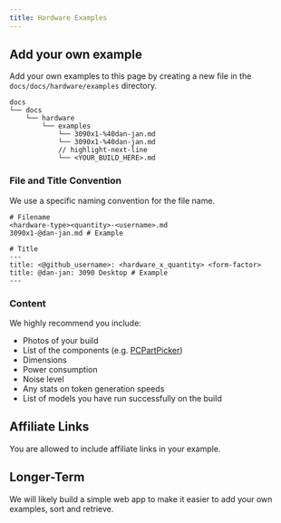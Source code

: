 ```yaml
---
title: Hardware Examples
---
```


## Add your own example

Add your own examples to this page by creating a new file in the `docs/docs/hardware/examples` directory. 

```shell
docs
└── docs
    └── hardware
        └── examples
            └── 3090x1-%40dan-jan.md
            └── 3090x1-%40dan-jan.md
            // highlight-next-line
            └── <YOUR_BUILD_HERE>.md
```
### File and Title Convention

We use a specific naming convention for the file name. 

```shell
# Filename
<hardware-type><quantity>-<username>.md
3090x1-@dan-jan.md # Example

# Title
---
title: <@github_username>: <hardware_x_quantity> <form-factor>
title: @dan-jan: 3090 Desktop # Example
---
```

### Content

We highly recommend you include:

- Photos of your build
- List of the components (e.g. [PCPartPicker](https://pcpartpicker.com))
- Dimensions
- Power consumption
- Noise level
- Any stats on token generation speeds
- List of models you have run successfully on the build

## Affiliate Links

You are allowed to include affiliate links in your example.

## Longer-Term

We will likely build a simple web app to make it easier to add your own examples, sort and retrieve. 